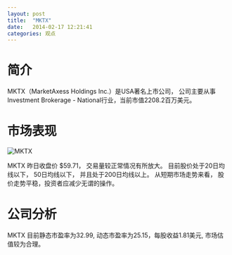 ```yaml
---
layout: post
title:  "MKTX"
date:   2014-02-17 12:21:41
categories: 观点
---
```


# 简介
MKTX（MarketAxess Holdings Inc.）是USA著名上市公司，
公司主要从事Investment Brokerage - National行业，当前市值2208.2百万美元。

# 市场表现

![MKTX](http://finviz.com/chart.ashx?t=MKTX&ty=c&ta=1&p=d&s=l)

MKTX 昨日收盘价 $59.71，
交易量较正常情况有所放大。
目前股价处于20日均线以下，
50日均线以下，
并且处于200日均线以上。
从短期市场走势来看，
股价走势平稳，投资者应减少无谓的操作。

# 公司分析
MKTX 目前静态市盈率为32.99, 动态市盈率为25.15，每股收益1.81美元,
市场估值较为合理。
